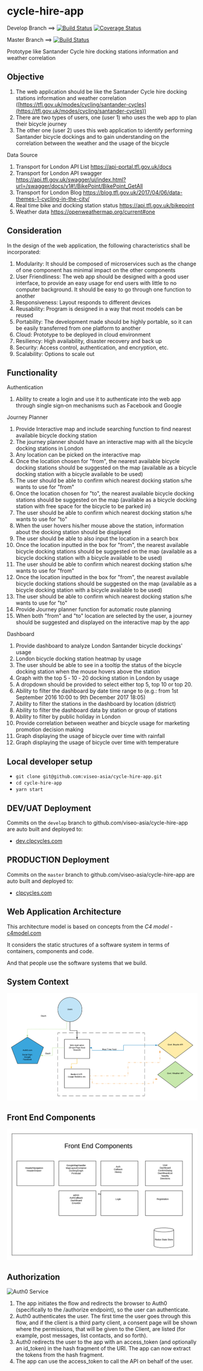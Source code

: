 # cycle-hire-app

Develop Branch ==> [![Build Status](https://travis-ci.org/viseo-asia/cycle-hire-app.svg?branch=develop)](https://travis-ci.org/viseo-asia/cycle-hire-app) [![Coverage Status](https://coveralls.io/repos/github/viseo-asia/cycle-hire-app/badge.svg?branch=develop)](https://coveralls.io/github/viseo-asia/cycle-hire-app?branch=develop)

Master Branch ==> [![Build Status](https://travis-ci.org/viseo-asia/cycle-hire-app.svg?branch=master)](https://travis-ci.org/viseo-asia/cycle-hire-app)

Prototype like Santander Cycle hire docking stations information and weather correlation

## Objective

1. The web application should be like the Santander Cycle hire docking stations
information and weather correlation ([https://tfl.gov.uk/modes/cycling/santander-cycles](https://tfl.gov.uk/modes/cycling/santander-cycles))
2. There are two types of users, one (user 1) who uses the web app to plan their bicycle journey
3. The other one (user 2) uses this web application to identify performing Santander bicycle dockings and to gain understanding on the correlation between the weather and the usage of the bicycle

Data Source

1. Transport for London API List https://api-portal.tfl.gov.uk/docs
2. Transport for London API swagger https://api.tfl.gov.uk/swagger/ui/index.html?url=/swagger/docs/v1#!/BikePoint/BikePoint_GetAll
3. Transport for London Blog https://blog.tfl.gov.uk/2017/04/06/data-themes-1-cycling-in-the-city/
4. Real time bike and docking station status https://api.tfl.gov.uk/bikepoint
5. Weather data https://openweathermap.org/current#one

## Consideration
In the design of the web application, the following characteristics shall be incorporated:
1. Modularity: It should be composed of microservices such as the change of one component has minimal impact on the other components
2. User Friendliness: The web app should be designed with a good user interface, to provide an easy usage for end users with little to no computer background. It should be easy to go through one function to another
3. Responsiveness: Layout responds to different devices
4. Reusability: Program is designed in a way that most models can be reused
5. Portability: The development made should be highly portable, so it can be easily transferred from one platform to another
6. Cloud: Prototype to be deployed in cloud environment
7. Resiliency: High availability, disaster recovery and back up
8. Security: Access control, authentication, and encryption, etc.
9. Scalability: Options to scale out

## Functionality

Authentication

1. Ability to create a login and use it to authenticate into the web app through single sign‐on mechanisms such as Facebook and Google

Journey Planner

1. Provide Interactive map and include searching function to find nearest available bicycle docking station
2. The journey planner should have an interactive map with all the bicycle docking stations in London
3. Any location can be picked on the interactive map
4. Once the location chosen for "from", the nearest available bicycle docking stations should be suggested on the map (available as a bicycle docking station with a bicycle available to be
used)
5. The user should be able to confirm which nearest docking station s/he wants to use for "from"
6. Once the location chosen for "to", the nearest available bicycle docking stations should be
suggested on the map (available as a bicycle docking station with free space for the bicycle to be parked in)
7. The user should be able to confirm which nearest docking station s/he wants to use for "to"
8. When the user hovers his/her mouse above the station, information about the docking station should be displayed
9. The user should be able to also input the location in a search box
10. Once the location inputted in the box for "from", the nearest available bicycle docking stations should be suggested on the map (available as a bicycle docking station with a bicycle available to be used)
11. The user should be able to confirm which nearest docking station s/he wants to use for "from"
12. Once the location inputted in the box for "from", the nearest available bicycle docking stations should be suggested on the map (available as a bicycle docking station with a bicycle
available to be used)
13. The user should be able to confirm which nearest docking station s/he wants to use for "to"
14. Provide Journey planner function for automatic route planning
15. When both "from" and "to" location are selected by the user, a journey should be suggested and displayed on the interactive map by the app


Dashboard

1. Provide dashboard to analyze London Santander bicycle dockings' usage
2. London bicycle docking station heatmap by usage
3. The user should be able to see in a tooltip the status of the bicycle docking station when the mouse hovers above the station
4. Graph with the top 5 ‐ 10 ‐ 20 docking station in London by usage
5. A dropdown should be provided to select either top 5, top 10 or top 20.
6. Ability to filter the dashboard by date time range to (e.g.: from 1st September 2016 10:00 to 9th December 2017 18:05)
7. Ability to filter the stations in the dashboard by location (district)
8. Ability to filter the dashboard data by station or group of stations
9. Ability to filter by public holiday in London
10. Provide correlation between weather and bicycle usage for marketing promotion decision making
11. Graph displaying the usage of bicycle over time with rainfall
12. Graph displaying the usage of bicycle over time with temperature


## Local developer setup

- `git clone git@github.com:viseo-asia/cycle-hire-app.git`
- `cd cycle-hire-app`
- `yarn start`

## DEV/UAT Deployment

Commits on the `develop` branch to github.com/viseo-asia/cycle-hire-app are auto built and deployed to:

- [dev.clpcycles.com](https://dev.clpcycles.com)

## PRODUCTION Deployment

Commits on the `master` branch to github.com/viseo-asia/cycle-hire-app are auto built and deployed to:

- [clpcycles.com](https://clpcycles.com)

## Web Application Architecture

This architecture model is based on concepts from the *C4 model* - [c4model.com](http://c4model.com)

It considers the static structures of a software system in terms of containers, components and code. 

And that people use the software systems that we build.

## System Context
![System Context](docs/cycle-hire-system-context.png)

## Front End Components
![Front End Components](docs/front-end-components.png)

## Authorization
![Auth0 Service](https://cdn2.auth0.com/docs/media/articles/api-auth/implicit-grant.png)

1. The app initiates the flow and redirects the browser to Auth0 (specifically to the /authorize endpoint), so the user can authenticate.
2. Auth0 authenticates the user. The first time the user goes through this flow, and if the client is a third party client, a consent page will be shown where the permissions, that will be given to the Client, are listed (for example, post messages, list contacts, and so forth).
3. Auth0 redirects the user to the app with an access_token (and optionally an id_token) in the hash fragment of the URI. The app can now extract the tokens from the hash fragment.
4. The app can use the access_token to call the API on behalf of the user.

